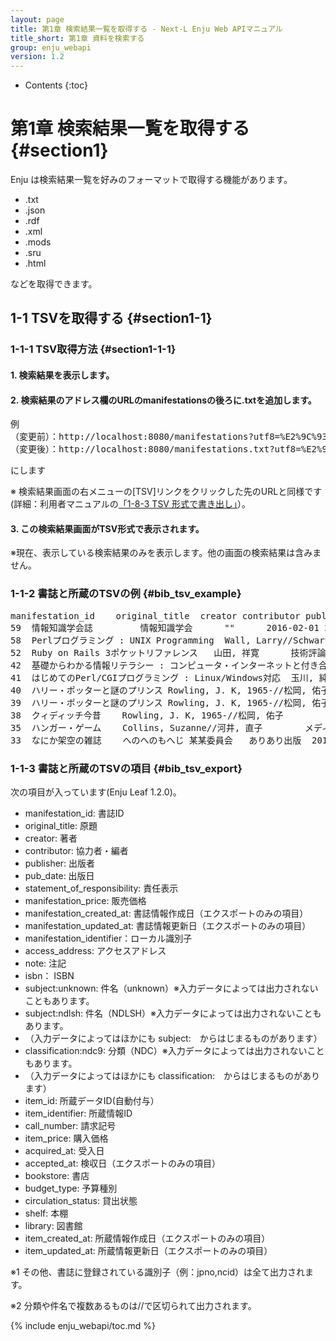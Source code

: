 ```yaml
---
layout: page
title: 第1章 検索結果一覧を取得する - Next-L Enju Web APIマニュアル
title_short: 第1章 資料を検索する
group: enju_webapi
version: 1.2
---
```


* Contents
{:toc}

第1章 検索結果一覧を取得する {#section1}
================================

Enju は検索結果一覧を好みのフォーマットで取得する機能があります。

* .txt
* .json
* .rdf
* .xml
* .mods
* .sru
* .html

などを取得できます。

1-1 TSVを取得する {#section1-1}
------------------------------------

### 1-1-1 TSV取得方法 {#section1-1-1} 

#### 1. 検索結果を表示します。

#### 2. 検索結果のアドレス欄のURLのmanifestationsの後ろに.txtを追加します。

<pre>
例
（変更前）：http://localhost:8080/manifestations?utf8=%E2%9C%93&query=&commit=%E6%A4%9C%E7%B4%A2
（変更後）：http://localhost:8080/manifestations.txt?utf8=%E2%9C%93&query=&commit=%E6%A4%9C%E7%B4%A2
</pre>

にします

※ 検索結果画面の右メニューの[TSV]リンクをクリックした先のURLと同様です(詳細：利用者マニュアルの[「1-8-3 TSV 形式で書き出し」](enju_user_1.html#section1-8-3)）。

#### 3. この検索結果画面がTSV形式で表示されます。 

※現在、表示している検索結果のみを表示します。他の画面の検索結果は含みません。

### 1-1-2 書誌と所蔵のTSVの例 {#bib_tsv_example}

<pre>
manifestation_id	original_title	creator	contributor	publisher	pub_date	statement_of_responsibility	manifestation_price	manifestation_created_at	manifestation_updated_at	manifestation_identifier	access_address	note	isbn	issn	jpno	doi	iss_itemno	lccn	issn_l	subject:unknown	subject:ndlsh	subject:bsh	subject:lcsh	classification:ndc9	classification:ddc	classification:clno	classification:ndc8	item_id	item_identifier	call_number	item_price	acquired_at	accepted_at	bookstore	budget_type	circulation_status	shelf	library	item_created_at	item_updated_at
59	情報知識学会誌			情報知識学会		""		2016-02-01 22:32:40 +0900	2016-02-01 22:32:41 +0900	http://iss.ndl.go.jp/books/R100000002-I000010302329-00				18817661			R100000002-I000010302329-00		09171436								
58	Perlプログラミング : UNIX Programming	Wall, Larry//Schwartz, Randal L//近藤, 嘉雪, 1961-		ソフトバンク出版事業部	1993-02	Larry Wall, Randal L.Schwartz 著; 近藤嘉雪 訳	4500	2016-02-01 22:32:16 +0900	2016-02-01 22:32:21 +0900	http://iss.ndl.go.jp/books/R100000002-I000002233875-00			9784890523849		93026947		R100000002-I000002233875-00			""	プログラミング用言語	""	""	""	""	""	007.64
52	Ruby on Rails 3ポケットリファレンス	山田, 祥寛		技術評論社	2012-03	山田祥寛 著	2780	2016-01-25 16:53:22 +0900	2016-02-01 22:04:12 +0900	http://iss.ndl.go.jp/books/R100000002-I023338308-00	""	""	9784774149806		22044410		R100000002-I023338308-00			""	ウェブアプリケーション	""	""	547.483	""	""	""
42	基礎からわかる情報リテラシー : コンピュータ・インターネットと付き合う基礎知識	奥村, 晴彦 	奥村, 晴彦 （著）	技術評論社	2014-02	奥村晴彦 著	1480	2015-12-26 17:54:55 +0900	2016-01-03 18:11:59 +0900	http://iss.ndl.go.jp/books/R100000002-I025107686-00	http://sample.jp/zzz.html	注記・・・	9784774162133		22349643		R100000002-I025107686-00			""	aaa//bbb	ccc	""	007//007.58	""	K|a|b	""	41	1987501	K062||4	1900	2015-01-10 00:00:00 +0900		あさま書店	siryohi	Available On Shelf	first_shelf	yours	2016-01-03 15:37:47 +0900	2016-01-03 15:37:47 +0900
41	はじめてのPerl/CGIプログラミング : Linux/Windows対応	玉川, 純, 1973-		秀和システム	2005-12	玉川純 著	2600	2015-12-26 17:51:17 +0900	2015-12-26 17:51:24 +0900	http://iss.ndl.go.jp/books/R100000002-I000008025272-00			9784798012032		20953804		R100000002-I000008025272-00			""	インターネット//プログラミング (コンピュータ)	""	""	547.483	""	""	""
40	ハリー・ポッターと謎のプリンス	Rowling, J. K, 1965-//松岡, 佑子//Schlesinger, Dan, 1955-		静山社	2010-03	J.K.ローリング 作; 松岡佑子 訳; ダン・シュレシンジャー 画		2015-12-26 15:24:08 +0900	2015-12-26 15:26:19 +0900	http://iss.ndl.go.jp/books/R100000002-I000010816152-00			9784863890442		21729546		R100000002-I000010816152-00							933.7	""	""	""	40	986003							Available On Shelf	first_shelf	yours	2015-12-26 15:26:19 +0900	2015-12-26 15:26:19 +0900
39	ハリー・ポッターと謎のプリンス	Rowling, J. K, 1965-//松岡, 佑子//Schlesinger, Dan, 1955-		静山社	2010-03	J.K.ローリング 作; 松岡佑子 訳; ダン・シュレシンジャー 画		2015-12-26 15:23:34 +0900	2015-12-26 15:28:59 +0900	http://iss.ndl.go.jp/books/R100000002-I000010816007-00			9784863890435		21729541		R100000002-I000010816007-00							933.7	""	""	""	39	986002							On Loan	first_shelf	yours	2015-12-26 15:25:52 +0900	2015-12-26 15:28:59 +0900
38	クィディッチ今昔	Rowling, J. K, 1965-//松岡, 佑子		静山社	2014-03	J.K.ローリング 作; 松岡佑子 訳	620	2015-12-26 15:22:30 +0900	2016-01-31 21:21:37 +0900	http://iss.ndl.go.jp/books/R100000002-I025292085-00			9784863892514		22375950		R100000002-I025292085-00							933.7	""	""	""	38	986001							On Loan	first_shelf	yours	2015-12-26 15:25:23 +0900	2016-01-31 21:21:37 +0900
35	ハンガー・ゲーム	Collins, Suzanne//河井, 直子		メディアファクトリー	2009-10	スーザン・コリンズ 著; 河井直子 訳	1800	2015-12-25 13:31:41 +0900	2015-12-26 01:27:57 +0900	http://iss.ndl.go.jp/books/R100000002-I000010857500-00	http://sample.jp/zzz.html	""	9784840130639		21753740		R100000002-I000010857500-00							933.7	""	""	""	37	888701	933|コ|1						On Loan	first_shelf	yours	2015-12-25 13:32:32 +0900	2015-12-25 13:32:59 +0900
33	なにか架空の雑誌	へのへのもへじ	某某委員会	ありあり出版	2011	どこそこ委員会（編）	1900	2015-12-24 20:10:21 +0900	2015-12-26 14:22:17 +0900	567890	http://sample.jp/	注記は?		00279153
</pre>

### 1-1-3 書誌と所蔵のTSVの項目 {#bib_tsv_export}

次の項目が入っています(Enju Leaf 1.2.0)。

<!-- 全件エクスポート（Librarian権限以上のみ）、
検索結果一覧エクスポート、検索結果詳細エクスポートの出力項目は
1.2.0ではところ共通です。 
-->

* manifestation_id: 書誌ID
* original_title: 原題
* creator: 著者
* contributor: 協力者・編者
* publisher: 出版者
* pub_date: 出版日
* statement_of_responsibility: 責任表示
* manifestation_price: 販売価格
* manifestation_created_at: 書誌情報作成日（エクスポートのみの項目）
* manifestation_updated_at: 書誌情報更新日（エクスポートのみの項目）
* manifestation_identifier：ローカル識別子
* access_address: アクセスアドレス
* note: 注記
* isbn： ISBN
* subject:unknown: 件名（unknown）※入力データによっては出力されないこともあります。
* subject:ndlsh: 件名（NDLSH）※入力データによっては出力されないこともあります。
* （入力データによってはほかにも subject:　からはじまるものがあります）
* classification:ndc9: 分類（NDC）※入力データによっては出力されないこともあります。
* （入力データによってはほかにも classification:　からはじまるものがあります）
* item_id: 所蔵データID(自動付与）
* item_identifier: 所蔵情報ID
* call_number: 請求記号
* item_price: 購入価格
* acquired_at: 受入日
* accepted_at: 検収日（エクスポートのみの項目）
* bookstore: 書店
* budget_type: 予算種別
* circulation_status: 貸出状態
* shelf: 本棚
* library: 図書館
* item_created_at: 所蔵情報作成日（エクスポートのみの項目）
* item_updated_at: 所蔵情報更新日（エクスポートのみの項目）

※1 その他、書誌に登録されている識別子（例：jpno,ncid）は全て出力されます。

※2 分類や件名で複数あるものは//で区切られて出力されます。

{% include enju_webapi/toc.md %}

